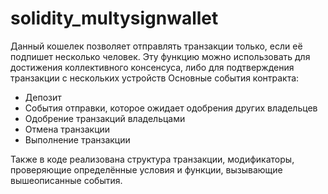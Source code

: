 # solidity_multysignwallet
Данный кошелек позволяет отправлять транзакции только, если её подпишет несколько человек. Эту функцию можно использовать для достижения коллективного консенсуса, либо для подтверждения транзакции с нескольких устройств Основные события контракта:

* Депозит
* События отправки, которое ожидает одобрения других владельцев
* Одобрение транзакций владельцами
* Отмена транзакции
* Выполнение транзакции 

Также в коде реализована структура транзакции, модификаторы, проверяющие определённые условия и функции, вызывающие вышеописанные события.
   
  
